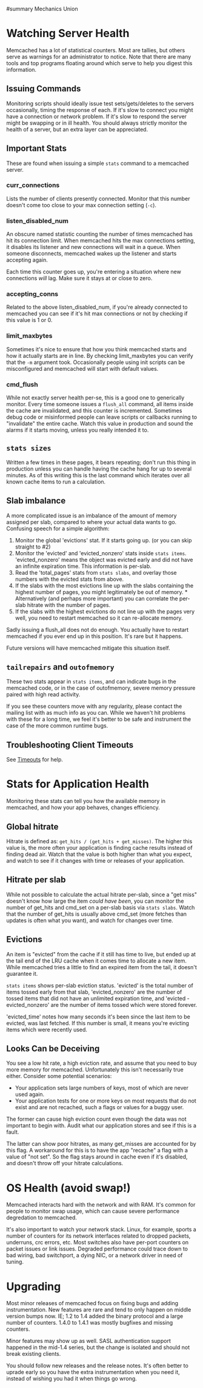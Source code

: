 ﻿#summary Mechanics Union



# Watching Server Health #

Memcached has a lot of statistical counters. Most are tallies, but others serve as warnings for an administrator to notice. Note that there are many tools and top programs floating around which serve to help you digest this information.

## Issuing Commands ##

Monitoring scripts should ideally issue test sets/gets/deletes to the servers occasionally, timing the response of each. If it's slow to connect you might have a connection or network problem. If it's slow to respond the server might be swapping or in ill health. You should always strictly monitor the health of a server, but an extra layer can be appreciated.

## Important Stats ##

These are found when issuing a simple `stats` command to a memcached server.

### curr\_connections ###

Lists the number of clients presently connected. Monitor that this number doesn't come too close to your max connection setting (`-c`).

### listen\_disabled\_num ###

An obscure named statistic counting the number of times memcached has hit its connection limit. When memcached hits the max connections setting, it disables its listener and new connections will wait in a queue. When someone disconnects, memcached wakes up the listener and starts accepting again.

Each time this counter goes up, you're entering a situation where new connections _will_ lag. Make sure it stays at or close to zero.

### accepting\_conns ###

Related to the above listen\_disabled\_num, if you're already connected to memcached you can see if it's hit max connections or not by checking if this value is 1 or 0.

### limit\_maxbytes ###

Sometimes it's nice to ensure that how you think memcached starts and how it actually starts are in line. By checking limit\_maxbytes you can verify that the `-m` argument took. Occasionally people using init scripts can be misconfigured and memcached will start with default values.

### cmd\_flush ###

While not exactly server health per-se, this is a good one to generically monitor. Every time someone issues a `flush_all` command, all items inside the cache are invalidated, and this counter is incremented. Sometimes debug code or misinformed people can leave scripts or callbacks running to "invalidate" the entire cache. Watch this value in production and sound the alarms if it starts moving, unless you really intended it to.

## `stats sizes` ##

Written a few times in these pages, it bears repeating; don't run this thing in production unless you can handle having the cache hang for up to several minutes. As of this writing this is the last command which iterates over all known cache items to run a calculation.

## Slab imbalance ##

A more complicated issue is an imbalance of the amount of memory assigned per slab, compared to where your actual data wants to go. Confusing speech for a simple algorithm:

  1. Monitor the global 'evictions' stat. If it starts going up. (or you can skip straight to #2)
  1. Monitor the 'evicted' and 'evicted\_nonzero' stats inside `stats items`. 'evicted\_nonzero' means the object was evicted early and did not have an infinite expiration time. This information is per-slab.
  1. Read the 'total\_pages' stats from `stats slabs`, and overlay those numbers with the evicted stats from above.
  1. If the slabs with the most evictions line up with the slabs containing the highest number of pages, you might legitimately be out of memory.
    * Alternatively (and perhaps more important) you can correlate the per-slab hitrate with the number of pages.
  1. If the slabs with the highest evictions do not line up with the pages very well, you need to restart memcached so it can re-allocate memory.

Sadly issuing a flush\_all does not do enough. You actually have to restart memcached if you ever end up in this position. It's rare but it happens.

Future versions will have memcached mitigate this situation itself.

## `tailrepairs` and `outofmemory` ##

These two stats appear in `stats items`, and can indicate bugs in the memcached code, or in the case of outofmemory, severe memory pressure paired with high read activity.

If you see these counters move with any regularity, please contact the mailing list with as much info as you can. While we haven't hit problems with these for a long time, we feel it's better to be safe and instrument the case of the more common runtime bugs.

## Troubleshooting Client Timeouts ##

See [Timeouts](Timeouts.md) for help.

# Stats for Application Health #

Monitoring these stats can tell you how the available memory in memcached, and how your app behaves, changes efficiency.

## Global hitrate ##

Hitrate is defined as: `get_hits / (get_hits + get_misses)`. The higher this value is, the more often your application is finding cache results instead of finding dead air. Watch that the value is both higher than what you expect, and watch to see if it changes with time or releases of your application.

## Hitrate per slab ##

While not possible to calculate the actual hitrate per-slab, since a "get miss" doesn't know how large the item _could have been_, you can monitor the number of get\_hits and cmd\_set on a per-slab basis via `stats slabs`. Watch that the number of get\_hits is usually above cmd\_set (more fetches than updates is often what you want), and watch for changes over time.

## Evictions ##

An item is "evicted" from the cache if it still has time to live, but ended up at the tail end of the LRU cache when it comes time to allocate a new item. While memcached tries a little to find an expired item from the tail, it doesn't guarantee it.

`stats items` shows per-slab eviction status. 'evicted' is the total number of items tossed early from that slab, 'evicted\_nonzero' are the number of tossed items that did not have an unlimited expiration time, and 'evicted - evicted\_nonzero' are the number of items tossed which were stored forever.

'evicted\_time' notes how many seconds it's been since the last item to be evicted, was last fetched. If this number is small, it means you're evicting items which were recently used.

## Looks Can be Deceiving ##

You see a low hit rate, a high eviction rate, and assume that you need to buy more memory for memcached. Unfortunately this isn't necessarily true either. Consider some potential scenarios:

  * Your application sets large numbers of keys, most of which are never used again.
  * Your application tests for one or more keys on most requests that do not exist and are not recached, such a flags or values for a buggy user.

The former can cause high eviction count even though the data was not important to begin with. Audit what our application stores and see if this is a fault.

The latter can show poor hitrates, as many get\_misses are accounted for by this flag. A workaround for this is to have the app "recache" a flag with a value of "not set". So the flag stays around in cache even if it's disabled, and doesn't throw off your hitrate calculations.

# OS Health (avoid swap!) #

Memcached interacts hard with the network and with RAM. It's common for people to monitor swap usage, which can cause severe performance degredation to memcached.

It's also important to watch your network stack. Linux, for example, sports a number of counters for its network interfaces related to dropped packets, underruns, crc errors, etc. Most switches also have per-port counters on packet issues or link issues. Degraded performance could trace down to bad wiring, bad switchport, a dying NIC, or a network driver in need of tuning.

# Upgrading #

Most minor releases of memcached focus on fixing bugs and adding instrumentation. New features are rare and tend to only happen on middle version bumps now. IE; 1.2 to 1.4 added the binary protocol and a large number of counters. 1.4.0 to 1.4.1 was mostly bugfixes and missing counters.

Minor features may show up as well. SASL authentication support happened in the mid-1.4 series, but the change is isolated and should not break existing clients.

You should follow new releases and the release notes. It's often better to uprade early so you have the extra instrumentation when you need it, instead of wishing you had it when things go wrong.